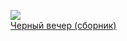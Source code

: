 ![](/books/sf_horror/Дэвид%20Моррелл/Черный%20вечер%20(сборник).jpg)  
[Черный вечер (сборник)](/books/sf_horror/Дэвид%20Моррелл/Черный%20вечер%20(сборник))